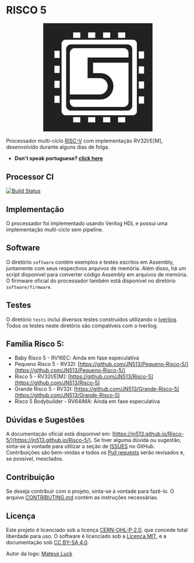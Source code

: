 # RISCO 5

<p align="center">
<img src="docs/docs/imgs/risco5.jpeg" alt="Logo do processador" width="300px">
</p>

Processador multi-ciclo [RISC-V](https://riscv.org/) com implementação RV32I/E[M], desenvolvido durante alguns dias de folga.

- **Don't speak portuguese? [click here](https://github.com/JN513/Risco-5/blob/main/README.md)**

## Processor CI

[![Build Status](https://processorci.ic.unicamp.br/jenkins/buildStatus/icon?job=Risco-5)](https://processorci.ic.unicamp.br/jenkins/blue/organizations/jenkins/Risco-5/activity)

## Implementação

O processador foi implementado usando Verilog HDL e possui uma implementação multi-ciclo sem pipeline.

## Software

O diretório `software` contém exemplos e testes escritos em Assembly, juntamente com seus respectivos arquivos de memória. Além disso, há um script disponível para converter código Assembly em arquivos de memória. O firmware oficial do processador também está disponível no diretório `software/firmware`.

## Testes

O diretório `tests` inclui diversos testes construídos utilizando o [Iverilog](https://steveicarus.github.io/iverilog/). Todos os testes neste diretório são compatíveis com o Iverilog.

## Família Risco 5:

- Baby Risco 5 - RV16EC: Ainda em fase especulativa
- Pequeno Risco 5 - RV32I: [https://github.com/JN513/Pequeno-Risco-5/](https://github.com/JN513/Pequeno-Risco-5/)
- Risco 5 - RV32I/E[M]: [https://github.com/JN513/Risco-5](https://github.com/JN513/Risco-5)
- Grande Risco 5 - RV32I: [https://github.com/JN513/Grande-Risco-5](https://github.com/JN513/Grande-Risco-5)
- Risco 5 Bodybuilder - RV64IMA: Ainda em fase especulativa

## Dúvidas e Sugestões

A documentação oficial está disponível em: [https://jn513.github.io/Risco-5/](https://jn513.github.io/Risco-5/). Se tiver alguma dúvida ou sugestão, sinta-se à vontade para utilizar a seção de [ISSUES](https://github.com/JN513/Risco-5/issues) no GitHub. Contribuições são bem-vindas e todos os [Pull requests](https://github.com/JN513/Risco-5/pulls) serão revisados e, se possível, mesclados.

## Contribuição

Se deseja contribuir com o projeto, sinta-se à vontade para fazê-lo. O arquivo [CONTRIBUTING.md](https://github.com/JN513/Risco-5/blob/main/CONTRIBUTING.md) contém as instruções necessárias.

## Licença

Este projeto é licenciado sob a licença [CERN-OHL-P-2.0](https://github.com/JN513/Risco-5/blob/main/LICENSE), que concede total liberdade para uso. O software é licenciado sob a [Licença MIT](https://github.com/JN513/Risco-5/blob/main/LICENSE-MIT), e a documentação sob [CC BY-SA 4.0](https://github.com/JN513/Risco-5/blob/main/LICENSE-CC).

Autor da logo: [Mateus Luck](https://www.instagram.com/mateusluck/)
